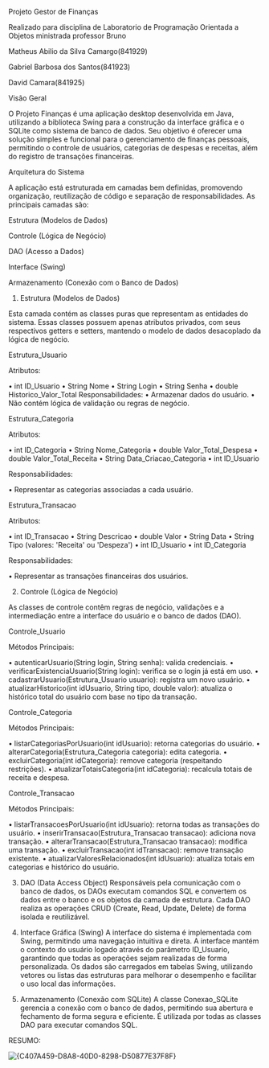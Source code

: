 Projeto Gestor de Finanças

Realizado para disciplina de Laboratorio de Programação Orientada a Objetos ministrada professor Bruno 

Matheus Abilio da Silva Camargo(841929)

Gabriel Barbosa dos Santos(841923)

David Camara(841925)

Visão Geral

O Projeto Finanças é uma aplicação desktop desenvolvida em Java, utilizando a biblioteca
Swing para a construção da interface gráfica e o SQLite como sistema de banco de dados. Seu
objetivo é oferecer uma solução simples e funcional para o gerenciamento de finanças
pessoais, permitindo o controle de usuários, categorias de despesas e receitas, além do
registro de transações financeiras.

Arquitetura do Sistema

A aplicação está estruturada em camadas bem definidas, promovendo organização,
reutilização de código e separação de responsabilidades. As principais camadas são:

Estrutura (Modelos de Dados)

Controle (Lógica de Negócio)

DAO (Acesso a Dados)

Interface (Swing)

Armazenamento (Conexão com o Banco de Dados)

1. Estrutura (Modelos de Dados)
   
Esta camada contém as classes puras que representam as entidades do sistema. Essas classes
possuem apenas atributos privados, com seus respectivos getters e setters, mantendo o
modelo de dados desacoplado da lógica de negócio.

Estrutura_Usuario

Atributos:

• int ID_Usuario
• String Nome
• String Login
• String Senha
• double Historico_Valor_Total
Responsabilidades:
• Armazenar dados do usuário.
• Não contém lógica de validação ou regras de negócio.

Estrutura_Categoria

Atributos:

• int ID_Categoria
• String Nome_Categoria
• double Valor_Total_Despesa
• double Valor_Total_Receita
• String Data_Criacao_Categoria
• int ID_Usuario

Responsabilidades:

• Representar as categorias associadas a cada usuário.

Estrutura_Transacao

Atributos:

• int ID_Transacao
• String Descricao
• double Valor
• String Data
• String Tipo (valores: 'Receita' ou 'Despeza')
• int ID_Usuario
• int ID_Categoria

Responsabilidades:

• Representar as transações financeiras dos usuários.

2. Controle (Lógica de Negócio)
   
As classes de controle contêm regras de negócio, validações e a intermediação entre a
interface do usuário e o banco de dados (DAO).

Controle_Usuario

Métodos Principais:

• autenticarUsuario(String login, String senha): valida credenciais.
• verificarExistenciaUsuario(String login): verifica se o login já está em uso.
• cadastrarUsuario(Estrutura_Usuario usuario): registra um novo usuário.
• atualizarHistorico(int idUsuario, String tipo, double valor): atualiza o histórico total do
usuário com base no tipo da transação.

Controle_Categoria

Métodos Principais:

• listarCategoriasPorUsuario(int idUsuario): retorna categorias do usuário.
• alterarCategoria(Estrutura_Categoria categoria): edita categoria.
• excluirCategoria(int idCategoria): remove categoria (respeitando restrições).
• atualizarTotaisCategoria(int idCategoria): recalcula totais de receita e despesa.

Controle_Transacao

Métodos Principais:

• listarTransacoesPorUsuario(int idUsuario): retorna todas as transações do usuário.
• inserirTransacao(Estrutura_Transacao transacao): adiciona nova transação.
• alterarTransacao(Estrutura_Transacao transacao): modifica uma transação.
• excluirTransacao(int idTransacao): remove transação existente.
• atualizarValoresRelacionados(int idUsuario): atualiza totais em categorias e histórico
do usuário.

3. DAO (Data Access Object)
Responsáveis pela comunicação com o banco de dados, os DAOs executam comandos SQL e
convertem os dados entre o banco e os objetos da camada de estrutura.
Cada DAO realiza as operações CRUD (Create, Read, Update, Delete) de forma isolada e
reutilizável.

4. Interface Gráfica (Swing)
A interface do sistema é implementada com Swing, permitindo uma navegação intuitiva e
direta. A interface mantém o contexto do usuário logado através do parâmetro ID_Usuario,
garantindo que todas as operações sejam realizadas de forma personalizada.
Os dados são carregados em tabelas Swing, utilizando vetores ou listas das estruturas para
melhorar o desempenho e facilitar o uso local das informações.

5. Armazenamento (Conexão com SQLite)
A classe Conexao_SQLite gerencia a conexão com o banco de dados, permitindo sua abertura e
fechamento de forma segura e eficiente. É utilizada por todas as classes DAO para executar
comandos SQL.

RESUMO:

![{C407A459-D8A8-40D0-8298-D50877E37F8F}](https://github.com/user-attachments/assets/f2c94c17-1422-4239-a4d9-3e2a5c0a82c9)
